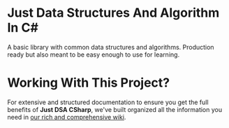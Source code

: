 # Just Data Structures And Algorithm In C#
A basic library with common data structures and algorithms. Production ready but also meant to be easy enough to use for learning.

# Working With This Project?
For extensive and structured documentation to ensure you get the full benefits of **Just DSA CSharp**, we've built organized all the information you need in [our rich and comprehensive wiki](https://github.com/nyingimaina/just-dsa-csharp/wiki).



